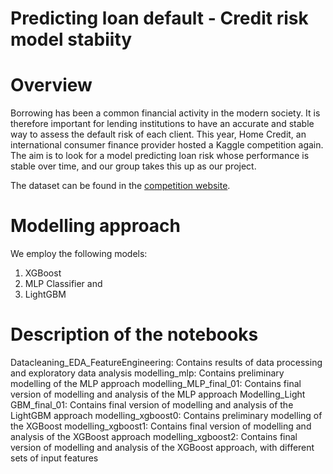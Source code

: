 # Predicting loan default - Credit risk model stabiity

# Overview
Borrowing has been a common financial activity in the modern society. It is therefore important for lending institutions to have an accurate and stable way to assess the default risk of each client. This year, Home Credit, an international consumer finance provider hosted a Kaggle competition again. The aim is to look for a model predicting loan risk whose performance is stable over time, and our group takes this up as our project.

The dataset can be found in the [competition website](https://www.kaggle.com/competitions/home-credit-credit-risk-model-stability).

# Modelling approach
We employ the following models:
1) XGBoost
2) MLP Classifier and
3) LightGBM

# Description of the notebooks
Datacleaning_EDA_FeatureEngineering: Contains results of data processing and exploratory data analysis
modelling_mlp:                       Contains preliminary modelling of the MLP approach
modelling_MLP_final_01:              Contains final version of modelling and analysis of the MLP approach
Modelling_Light GBM_final_01:        Contains final version of modelling and analysis of the LightGBM approach
modelling_xgboost0:                  Contains preliminary modelling of the XGBoost
modelling_xgboost1:                  Contains final version of modelling and analysis of the XGBoost approach
modelling_xgboost2:                  Contains final version of modelling and analysis of the XGBoost approach, with different sets of input features


